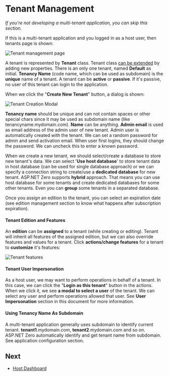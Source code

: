 # Tenant Management

*If you're not developing a multi-tenant application, you can skip this section.*

If this is a multi-tenant application and you logged in as a host user, then tenants page is shown:

<img src="D:/Github/documents/docs/en/images/tenant-management-core-3.png" alt="Tenant management page" class="img-thumbnail" />

A tenant is represented by **Tenant** class. Tenant class [can be extended](Extending-Existing-Entities.md) by adding new properties. There is an only one tenant, named **Default** as initial. **Tenancy Name** (code name, which can be used as subdomain) is the **unique** name of a tenant. A tenant can be **active** or **passive**. If it's passive, no user of this tenant can login to the application.

When we click the "**Create New Tenant**" button, a dialog is shown:

<img src="D:/Github/documents/docs/en/images/tenant-create-modal-1.png" alt="Tenant Creation Modal" class="img-thumbnail" />

**Tenancy name** should be unique and can not contain spaces or other special chars since it may be used as subdomain name (like tenancyname.mydomain.com). **Name** can be anything. **Admin email** is used as email address of the admin user of new tenant. Admin user is automatically created with the tenant. We can set a random password for admin and send activation email. When user first logins, they should change the password. We can uncheck this to enter a known password.

When we create a new tenant, we should select/create a database to store new tenant's data. We can select '**Use host database**' to store tenant data in host database (can be used for single database approach) or we can specify a connection string to create/use a **dedicated database** for new tenant. ASP.NET Zero supports **hybrid** approach. That means you can use host database for some tenants and create dedicated databases for some other tenants. Even you can **group** some tenants in a separated database.

Once you assign an edition to the tenant, you can select an expiration date (see edition management section to know what happens after subscription expiration).

#### Tenant Edition and Features

An **edition** can be **assigned** to a tenant (while creating or editing). Tenant will inherit all features of the assigned edition, but we can also override features and values for a tenant. Click **actions/change features** for a tenant to **customize** it's features:

<img src="D:/Github/documents/docs/en/images/tenant-features-core-1.png" alt="Tenant features" class="img-thumbnail" />

#### Tenant User Impersonation

As a host user, we may want to perform operations in behalf of a tenant. In this case, we can click the "**Login as this tenant**" button in the actions. When we click it, we see **a modal to select a user** of the
tenant. We can select any user and perform operations allowed that user. See **User Impersonation** section in this document for more information.

#### Using Tenancy Name As Subdomain

A multi-tenant application generally uses subdomain to identify current tenant. **tenant1**.mydomain.com, **tenant2**.mydomain.com and so on. ASP.NET Zero automatically identify and get tenant name from subdomain. See application configuration section.

## Next

- [Host Dashboard](Getting-Started-Angular-Host-Dashboard)